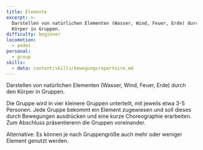 ```yaml
---
title: Elemente
excerpt: >-
  Darstellen von natürlichen Elementen (Wasser, Wind, Feuer, Erde) durch den
  Körper in Gruppen.
difficulty: beginner
locomotion:
  - pedes
personal:
  - group
skills:
  - data: content/skills/bewegungsrepertoire.md
---
```


Darstellen von natürlichen Elementen (Wasser, Wind, Feuer, Erde) durch den Körper in Gruppen.

Die Gruppe wird in vier kleinere Gruppen unterteilt, mit jeweils etwa 3-5
Personen. Jede Gruppe bekommt ein Element zugewiesen und soll dieses durch
Bewegungen ausdrücken und eine kurze Choreographie erarbeiten. Zum Abschluss
präsentierenn die Gruppen voreinander.

Alternative: Es können je nach Gruppengröße auch mehr oder weniger Element
genutzt werden.
